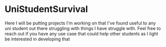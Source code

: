 # UniStudentSurvival
Here I will be putting projects I'm working on that I've found useful to any uni student out there struggling with things I have struggle with. Feel free to reach out if you have any use case that could help other students as I light be interested in developing that
